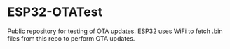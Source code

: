 # ESP32-OTATest
Public repository for testing of OTA updates.
ESP32 uses WiFi to fetch .bin files from this repo to perform OTA updates.
